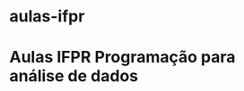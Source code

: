 # aulas-ifpr
Aulas IFPR Programação para análise de dados
============================================
